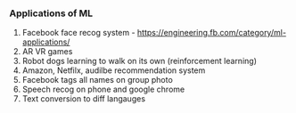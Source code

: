 ### Applications of ML

1. Facebook face recog system - https://engineering.fb.com/category/ml-applications/
2. AR VR games
3. Robot dogs learning to walk on its own (reinforcement learning)
4. Amazon, Netfilx, audilbe recommendation system
5. Facebook tags all names on group photo
6. Speech recog on phone and google chrome
7. Text conversion to diff langauges
